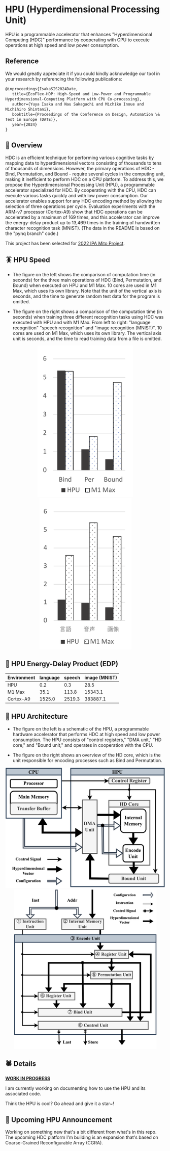 # HPU (Hyperdimensional Processing Unit)

HPU is a programmable accelerator that enhances "Hyperdimensional Computing (HDC)" performance by cooperating with CPU to execute operations at high speed and low power consumption.

## Reference

We would greatly appreciate it if you could kindly acknowledge our tool in your research by referencing the following publications:
````
@inproceedings{IsakaSIS2024Date,
   title={EcoFlex-HDP: High-Speed and Low-Power and Programmable Hyperdimensional-Computing Platform with CPU Co-processing},
   author={Yuya Isaka and Nau Sakaguchi and Michiko Inoue and Michihiro Shintani},
   booktitle={Proceedings of the Conference on Design, Automation \& Test in Europe (DATE)},
   year={2024}
}
````

## 🐞 Overview

HDC is an efficient technique for performing various cognitive tasks by mapping data to hyperdimensional vectors consisting of thousands to tens of thousands of dimensions. However, the primary operations of HDC - Bind, Permutation, and Bound - require several cycles in the computing unit, making it inefficient to perform HDC on a CPU platform. To address this, we propose the Hyperdimensional Processing Unit (HPU), a programmable accelerator specialized for HDC. By cooperating with the CPU, HDC can execute various tasks quickly and with low power consumption. Our accelerator enables support for any HDC encoding method by allowing the selection of three operations per cycle. Evaluation experiments with the ARM-v7 processor (Cortex-A9) show that HDC operations can be accelerated by a maximum of 169 times, and this accelerator can improve the energy-delay product up to 13,469 times in the training of handwritten character recognition task (MNIST). (The data in the README is based on the "pynq branch" code.)

This project has been selected for [2022 IPA Mito Project](https://www.ipa.go.jp/jinzai/mitou/it/2022/gaiyou_tk-4.html).

## 🪳 HPU Speed

- The figure on the left shows the comparison of computation time (in seconds) for the three main operations of HDC (Bind, Permutation, and Bound) when executed on HPU and M1 Max. 10 cores are used in M1 Max, which uses its own library. Note that the unit of the vertical axis is seconds, and the time to generate random test data for the program is omitted.

- The figure on the right shows a comparison of the computation time (in seconds) when training three different recognition tasks using HDC was executed with HPU and with M1 Max. From left to right: "language recognition" "speech recognition" and "image recognition (MNIST)". 10 cores are used on M1 Max, which uses its own library. The vertical axis unit is seconds, and the time to read training data from a file is omitted.

<div align="center">
<img src="docs/bench.png" width="300">  <img src="docs/app.png" width="291">
</div>

## 🐝 HPU Energy-Delay Product (EDP)

| Environment  | language | speech | image (MNIST)
|-------------------------------|----------|----------|--------
| HPU          | 0.2  | 0.3   | 28.5
| M1 Max           | 35.1   | 113.8    | 15343.1
| Cortex-A9  | 1525.0   | 2519.3    | 383887.1

## 🐛 HPU Architecture

- The figure on the left is a schematic of the HPU, a programmable hardware accelerator that performs HDC at high speed and low power consumption.
The HPU consists of "control registers," "DMA unit," "HD core," and "Bound unit," and operates in cooperation with the CPU.

- The figure on the right shows an overview of the HD core, which is the unit responsible for encoding processes such as Bind and Permutation.

<div align="center">
<img src="docs/hpu_arch.png" width="550">  <img src="docs/hdcore_arch.png" width="450">
</div>

## 🕷 Details

<ins>**WORK IN PROGRESS**</ins>

I am currently working on documenting how to use the HPU and its associated code.

Think the HPU is cool? Go ahead and give it a star~!

## 🐜 Upcoming HPU Announcement

Working on something new that's a bit different from what's in this repo. 
The upcoming HDC platform I'm building is an expansion that's based on Coarse-Grained Reconfigurable Array (CGRA).
